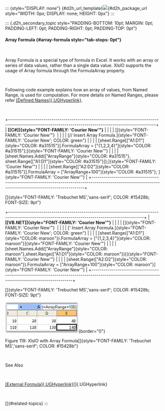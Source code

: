 ::: {style="DISPLAY: none"}
[](ms-xhelp:///?Id=d2h_url_template){#d2h_url_template}![](!package_url!){#d2h_package_url style="WIDTH: 0px; DISPLAY: none; HEIGHT: 0px"}
:::

::: {.d2h_secondary_topic style="PADDING-BOTTOM: 10pt; MARGIN: 0pt; PADDING-LEFT: 0pt; PADDING-RIGHT: 0pt; PADDING-TOP: 0pt"}
#### Array Formula {#array-formula style="tab-stops: 0pt"}

 

Array Formula is a special type of formula in Excel. It works with an array or series of data values, rather than a single data value. XlsIO supports the usage of Array formula through the FormulaArray property.

 

Following code example explains how an array of values, from Named Range, is used for computation. For more details on Named Ranges, please refer [[Defined Names]{.UGHyperlink}](ms-xhelp:///?Id=66be49a8-9946-4f9d-87f8-3440491d69fe).

  

+--------------------------------------------------------------------------------------------------------------------------------------------------------+
| **[\[C#\]]{style="FONT-FAMILY: 'Courier New'"}**                                                                                                       |
|                                                                                                                                                        |
| []{style="FONT-FAMILY: 'Courier New'"}                                                                                                                 |
|                                                                                                                                                        |
| [// Insert Array Formula.]{style="FONT-FAMILY: 'Courier New'; COLOR: green"}                                                                           |
|                                                                                                                                                        |
| [sheet.Range\[[\"A1:D1\"]{style="COLOR: #a31515"}\].FormulaArray = [\"{1,2,3,4}\"]{style="COLOR: #a31515"};]{style="FONT-FAMILY: 'Courier New'"}       |
|                                                                                                                                                        |
| [sheet.Names.Add([\"ArrayRange\"]{style="COLOR: #a31515"}, sheet.Range\[[\"A1:D1\"]{style="COLOR: #a31515"}\]);]{style="FONT-FAMILY: 'Courier New'"}   |
|                                                                                                                                                        |
| [sheet.Range\[[\"A2:D2\"]{style="COLOR: #a31515"}\].FormulaArray = [\"ArrayRange+100\"]{style="COLOR: #a31515"}; ]{style="FONT-FAMILY: 'Courier New'"} |
+--------------------------------------------------------------------------------------------------------------------------------------------------------+

[]{style="FONT-FAMILY: 'Trebuchet MS','sans-serif'; COLOR: #15428b; FONT-SIZE: 9pt"} 

+--------------------------------------------------------------------------------------------------------------------------------------------------+
| **[\[VB.NET\]]{style="FONT-FAMILY: 'Courier New'"}**                                                                                             |
|                                                                                                                                                  |
| []{style="FONT-FAMILY: 'Courier New'"}                                                                                                           |
|                                                                                                                                                  |
| [\' Insert Array Formula.]{style="FONT-FAMILY: 'Courier New'; COLOR: green"}                                                                     |
|                                                                                                                                                  |
| [sheet.Range([\"A1:D1\"]{style="COLOR: maroon"}).FormulaArray = [\"{1,2,3,4}\"]{style="COLOR: maroon"}]{style="FONT-FAMILY: 'Courier New'"}      |
|                                                                                                                                                  |
| [sheet.Names.Add([\"ArrayRange\"]{style="COLOR: maroon"},sheet.Range([\"A1:D1\"]{style="COLOR: maroon"}))]{style="FONT-FAMILY: 'Courier New'"}   |
|                                                                                                                                                  |
| [sheet.Range([\"A2:D2\"]{style="COLOR: maroon"}).FormulaArray = [\"ArrayRange+100\"]{style="COLOR: maroon"}]{style="FONT-FAMILY: 'Courier New'"} |
+--------------------------------------------------------------------------------------------------------------------------------------------------+

[]{style="FONT-FAMILY: 'Trebuchet MS','sans-serif'; COLOR: #15428b; FONT-SIZE: 9pt"} 

![](ImagesExt/image47_126.jpg){border="0"}

Figure 119: XlsIO with Array Formula[]{style="FONT-FAMILY: 'Trebuchet MS','sans-serif'; COLOR: #15428b"}

 

See Also

 

[[External Formula]{.UGHyperlink}](ms-xhelp:///?Id=25923f33-c757-4d84-8650-77869d026667)[]{.UGHyperlink}

 

[]{#related-topics}
:::
